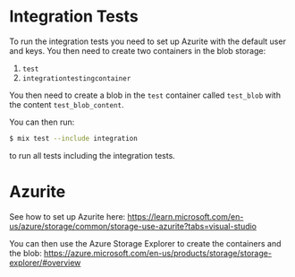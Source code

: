 # Integration Tests

To run the integration tests you need to set up Azurite with the default user and keys.
You then need to create two containers in the blob storage:

1. `test`
2. `integrationtestingcontainer`

You then need to create a blob in the `test` container called `test_blob` with the content `test_blob_content`.

You can then run:

```bash
$ mix test --include integration
```

to run all tests including the integration tests.

# Azurite

See how to set up Azurite here:
https://learn.microsoft.com/en-us/azure/storage/common/storage-use-azurite?tabs=visual-studio

You can then use the Azure Storage Explorer to create the containers and the blob:
https://azure.microsoft.com/en-us/products/storage/storage-explorer/#overview
